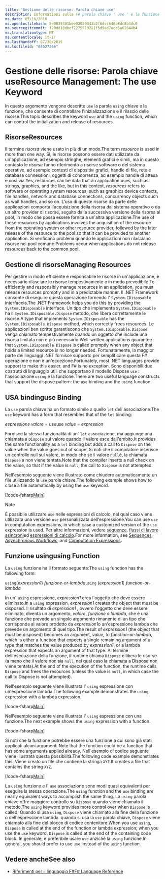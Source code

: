 ```yaml
---
title: 'Gestione delle risorse: Parola chiave use'
description: Informazioni sulla F# parola chiave ' use ' e la funzione ' using ', che consente di controllare l'inizializzazione e il rilascio delle risorse.
ms.date: 05/16/2016
ms.openlocfilehash: 5e0838401bee02050343b2f6dcc646a8dc8b4dc0
ms.sourcegitcommit: f20dd18dbcf2275513281f5d9ad7ece6a62644b4
ms.translationtype: MT
ms.contentlocale: it-IT
ms.lasthandoff: 07/30/2019
ms.locfileid: "68627266"
---
```

# <a name="resource-management-the-use-keyword"></a><span data-ttu-id="d4900-103">Gestione delle risorse: Parola chiave use</span><span class="sxs-lookup"><span data-stu-id="d4900-103">Resource Management: The use Keyword</span></span>

<span data-ttu-id="d4900-104">In questo argomento vengono descritte `use` la parola `using` chiave e la funzione, che consente di controllare l'inizializzazione e il rilascio delle risorse.</span><span class="sxs-lookup"><span data-stu-id="d4900-104">This topic describes the keyword `use` and the `using` function, which can control the initialization and release of resources.</span></span>

## <a name="resources"></a><span data-ttu-id="d4900-105">Risorse</span><span class="sxs-lookup"><span data-stu-id="d4900-105">Resources</span></span>

<span data-ttu-id="d4900-106">Il termine *risorsa* viene usato in più di un modo.</span><span class="sxs-lookup"><span data-stu-id="d4900-106">The term *resource* is used in more than one way.</span></span> <span data-ttu-id="d4900-107">Sì, le risorse possono essere dati utilizzate da un'applicazione, ad esempio stringhe, elementi grafici e simili, ma in questo contesto le *risorse* fanno riferimento a risorse software o del sistema operativo, ad esempio contesti di dispositivi grafici, handle di file, rete e database connessioni, oggetti di concorrenza, ad esempio handle di attesa e così via.</span><span class="sxs-lookup"><span data-stu-id="d4900-107">Yes, resources can be data that an application uses, such as strings, graphics, and the like, but in this context, *resources* refers to software or operating system resources, such as graphics device contexts, file handles, network and database connections, concurrency objects such as wait handles, and so on.</span></span> <span data-ttu-id="d4900-108">L'uso di queste risorse da parte delle applicazioni comporta l'acquisizione della risorsa dal sistema operativo o da un altro provider di risorse, seguito dalla successiva versione della risorsa al pool, in modo che possa essere fornita a un'altra applicazione.</span><span class="sxs-lookup"><span data-stu-id="d4900-108">The use of these resources by applications involves the acquisition of the resource from the operating system or other resource provider, followed by the later release of the resource to the pool so that it can be provided to another application.</span></span> <span data-ttu-id="d4900-109">Si verificano problemi quando le applicazioni non rilasciano risorse nel pool comune.</span><span class="sxs-lookup"><span data-stu-id="d4900-109">Problems occur when applications do not release resources back to the common pool.</span></span>

## <a name="managing-resources"></a><span data-ttu-id="d4900-110">Gestione di risorse</span><span class="sxs-lookup"><span data-stu-id="d4900-110">Managing Resources</span></span>

<span data-ttu-id="d4900-111">Per gestire in modo efficiente e responsabile le risorse in un'applicazione, è necessario rilasciare le risorse tempestivamente e in modo prevedibile.</span><span class="sxs-lookup"><span data-stu-id="d4900-111">To efficiently and responsibly manage resources in an application, you must release resources promptly and in a predictable manner.</span></span> <span data-ttu-id="d4900-112">Il .NET Framework consente di eseguire questa operazione fornendo l' `System.IDisposable` interfaccia.</span><span class="sxs-lookup"><span data-stu-id="d4900-112">The .NET Framework helps you do this by providing the `System.IDisposable` interface.</span></span> <span data-ttu-id="d4900-113">Un tipo che implementa `System.IDisposable` ha il `System.IDisposable.Dispose` metodo, che libera correttamente le risorse.</span><span class="sxs-lookup"><span data-stu-id="d4900-113">A type that implements `System.IDisposable` has the `System.IDisposable.Dispose` method, which correctly frees resources.</span></span> <span data-ttu-id="d4900-114">Le applicazioni ben scritte garantiscono che `System.IDisposable.Dispose` venga chiamato tempestivamente quando un oggetto che include una risorsa limitata non è più necessario.</span><span class="sxs-lookup"><span data-stu-id="d4900-114">Well-written applications guarantee that `System.IDisposable.Dispose` is called promptly when any object that holds a limited resource is no longer needed.</span></span> <span data-ttu-id="d4900-115">Fortunatamente, la maggior parte dei linguaggi .NET fornisce supporto per semplificare questa F# operazione e non è un'eccezione.</span><span class="sxs-lookup"><span data-stu-id="d4900-115">Fortunately, most .NET languages provide support to make this easier, and F# is no exception.</span></span> <span data-ttu-id="d4900-116">Sono disponibili due costrutti di linguaggio utili che supportano il modello Dispose `use` : l'associazione `using` e la funzione.</span><span class="sxs-lookup"><span data-stu-id="d4900-116">There are two useful language constructs that support the dispose pattern: the `use` binding and the `using` function.</span></span>

## <a name="use-binding"></a><span data-ttu-id="d4900-117">USA binding</span><span class="sxs-lookup"><span data-stu-id="d4900-117">use Binding</span></span>

<span data-ttu-id="d4900-118">La `use` parola chiave ha un formato simile a quello `let` dell'associazione:</span><span class="sxs-lookup"><span data-stu-id="d4900-118">The `use` keyword has a form that resembles that of the `let` binding:</span></span>

<span data-ttu-id="d4900-119">*espressione* *valore* = use</span><span class="sxs-lookup"><span data-stu-id="d4900-119">use *value* = *expression*</span></span>

<span data-ttu-id="d4900-120">Fornisce la stessa funzionalità di un' `let` associazione, ma aggiunge una chiamata a `Dispose` sul valore quando il valore esce dall'ambito.</span><span class="sxs-lookup"><span data-stu-id="d4900-120">It provides the same functionality as a `let` binding but adds a call to `Dispose` on the value when the value goes out of scope.</span></span> <span data-ttu-id="d4900-121">Si noti che il compilatore inserisce un controllo null sul valore, in modo che se il valore `null`è, la chiamata `Dispose` a non viene tentata.</span><span class="sxs-lookup"><span data-stu-id="d4900-121">Note that the compiler inserts a null check on the value, so that if the value is `null`, the call to `Dispose` is not attempted.</span></span>

<span data-ttu-id="d4900-122">Nell'esempio seguente viene illustrato come chiudere automaticamente un file utilizzando la `use` parola chiave.</span><span class="sxs-lookup"><span data-stu-id="d4900-122">The following example shows how to close a file automatically by using the `use` keyword.</span></span>

[!code-fsharp[Main](~/samples/snippets/fsharp/lang-ref-2/snippet6301.fs)]

> [!NOTE]
> <span data-ttu-id="d4900-123">È possibile utilizzare `use` nelle espressioni di calcolo, nel qual caso viene utilizzata una versione `use` personalizzata dell'espressione.</span><span class="sxs-lookup"><span data-stu-id="d4900-123">You can use `use` in computation expressions, in which case a customized version of the `use` expression is used.</span></span> <span data-ttu-id="d4900-124">Per altre informazioni, vedere [sequenze](sequences.md), [flussi di lavoro asincroni](asynchronous-workflows.md)ed [espressioni di calcolo](computation-expressions.md).</span><span class="sxs-lookup"><span data-stu-id="d4900-124">For more information, see [Sequences](sequences.md), [Asynchronous Workflows](asynchronous-workflows.md), and [Computation Expressions](computation-expressions.md).</span></span>

## <a name="using-function"></a><span data-ttu-id="d4900-125">Funzione using</span><span class="sxs-lookup"><span data-stu-id="d4900-125">using Function</span></span>

<span data-ttu-id="d4900-126">La `using` funzione ha il formato seguente:</span><span class="sxs-lookup"><span data-stu-id="d4900-126">The `using` function has the following form:</span></span>

<span data-ttu-id="d4900-127">`using`(*expression1*) *funzione-or-lambda*</span><span class="sxs-lookup"><span data-stu-id="d4900-127">`using` (*expression1*) *function-or-lambda*</span></span>

<span data-ttu-id="d4900-128">In un' `using` espressione, *expression1* crea l'oggetto che deve essere eliminato.</span><span class="sxs-lookup"><span data-stu-id="d4900-128">In a `using` expression, *expression1* creates the object that must be disposed.</span></span> <span data-ttu-id="d4900-129">Il risultato di *expression1* , ovvero l'oggetto che deve essere eliminato, diventa un argomento, *valore*, *funzione o lambda*, che è una funzione che prevede un singolo argomento rimanente di un tipo che corrisponde al valore prodotto da  *expression1*o un'espressione lambda che prevede un argomento di quel tipo.</span><span class="sxs-lookup"><span data-stu-id="d4900-129">The result of *expression1* (the object that must be disposed) becomes an argument, *value*, to *function-or-lambda*, which is either a function that expects a single remaining argument of a type that matches the value produced by *expression1*, or a lambda expression that expects an argument of that type.</span></span> <span data-ttu-id="d4900-130">Al termine dell'esecuzione della funzione, il runtime chiama `Dispose` e libera le risorse (a meno che il valore non sia `null`, nel qual caso la chiamata a Dispose non viene tentata).</span><span class="sxs-lookup"><span data-stu-id="d4900-130">At the end of the execution of the function, the runtime calls `Dispose` and frees the resources (unless the value is `null`, in which case the call to Dispose is not attempted).</span></span>

<span data-ttu-id="d4900-131">Nell'esempio seguente viene illustrata l' `using` espressione con un'espressione lambda.</span><span class="sxs-lookup"><span data-stu-id="d4900-131">The following example demonstrates the `using` expression with a lambda expression.</span></span>

[!code-fsharp[Main](~/samples/snippets/fsharp/lang-ref-2/snippet6302.fs)]

<span data-ttu-id="d4900-132">Nell'esempio seguente viene illustrata l' `using` espressione con una funzione.</span><span class="sxs-lookup"><span data-stu-id="d4900-132">The next example shows the `using` expression with a function.</span></span>

[!code-fsharp[Main](~/samples/snippets/fsharp/lang-ref-2/snippet6303.fs)]

<span data-ttu-id="d4900-133">Si noti che la funzione potrebbe essere una funzione a cui sono già stati applicati alcuni argomenti.</span><span class="sxs-lookup"><span data-stu-id="d4900-133">Note that the function could be a function that has some arguments applied already.</span></span> <span data-ttu-id="d4900-134">Nell'esempio di codice seguente viene illustrata questa possibilità.</span><span class="sxs-lookup"><span data-stu-id="d4900-134">The following code example demonstrates this.</span></span> <span data-ttu-id="d4900-135">Viene creato un file che contiene la stringa `XYZ`.</span><span class="sxs-lookup"><span data-stu-id="d4900-135">It creates a file that contains the string `XYZ`.</span></span>

[!code-fsharp[Main](~/samples/snippets/fsharp/lang-ref-2/snippet6304.fs)]

<span data-ttu-id="d4900-136">La `using` funzione e l' `use` associazione sono modi quasi equivalenti per eseguire la stessa operazione.</span><span class="sxs-lookup"><span data-stu-id="d4900-136">The `using` function and the `use` binding are nearly equivalent ways to accomplish the same thing.</span></span> <span data-ttu-id="d4900-137">La `using` parola chiave offre maggiore controllo su `Dispose` quando viene chiamato il metodo.</span><span class="sxs-lookup"><span data-stu-id="d4900-137">The `using` keyword provides more control over when `Dispose` is called.</span></span> <span data-ttu-id="d4900-138">Quando si usa `using`, `Dispose` viene chiamato alla fine della funzione o dell'espressione lambda. quando si usa la `use` parola chiave, `Dispose` viene chiamato alla fine del blocco di codice contenitore.</span><span class="sxs-lookup"><span data-stu-id="d4900-138">When you use `using`, `Dispose` is called at the end of the function or lambda expression; when you use the `use` keyword, `Dispose` is called at the end of the containing code block.</span></span> <span data-ttu-id="d4900-139">In generale, è preferibile usare `use` anziché la `using` funzione.</span><span class="sxs-lookup"><span data-stu-id="d4900-139">In general, you should prefer to use `use` instead of the `using` function.</span></span>

## <a name="see-also"></a><span data-ttu-id="d4900-140">Vedere anche</span><span class="sxs-lookup"><span data-stu-id="d4900-140">See also</span></span>

- [<span data-ttu-id="d4900-141">Riferimenti per il linguaggio F#</span><span class="sxs-lookup"><span data-stu-id="d4900-141">F# Language Reference</span></span>](index.md)
